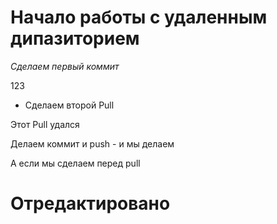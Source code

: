 # Начало работы с удаленным дипазиторием
*Сделаем первый коммит*

123
* Сделаем второй  Pull

Этот Pull удался

Делаем коммит и push - и мы делаем

А если мы сделаем перед pull
# Отредактировано
